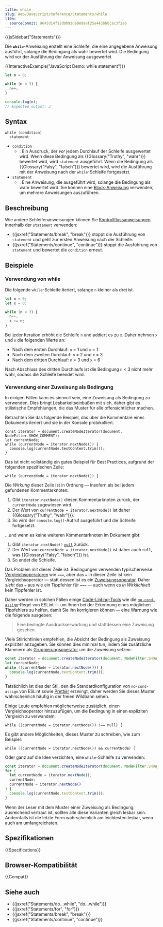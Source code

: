 ```yaml
---
title: while
slug: Web/JavaScript/Reference/Statements/while
l10n:
  sourceCommit: 9645d14f12d9b93da98daaf25a443bb6cac3f2a6
---
```


{{jsSidebar("Statements")}}

Die **`while`**-Anweisung erstellt eine Schleife, die eine angegebene Anweisung ausführt, solange die Bedingung als wahr bewertet wird. Die Bedingung wird vor der Ausführung der Anweisung ausgewertet.

{{InteractiveExample("JavaScript Demo: while statement")}}

```js interactive-example
let n = 0;

while (n < 3) {
  n++;
}

console.log(n);
// Expected output: 3
```

## Syntax

```js-nolint
while (condition)
  statement
```

- `condition`
  - : Ein Ausdruck, der _vor_ jedem Durchlauf der Schleife ausgewertet wird. Wenn diese Bedingung als {{Glossary("Truthy", "wahr")}} bewertet wird, wird `statement` ausgeführt. Wenn die Bedingung als {{Glossary("Falsy", "falsch")}} bewertet wird, wird die Ausführung mit der Anweisung nach der `while`-Schleife fortgesetzt.
- `statement`
  - : Eine Anweisung, die ausgeführt wird, solange die Bedingung als wahr bewertet wird. Sie können eine [Block-Anweisung](/de/docs/Web/JavaScript/Reference/Statements/block) verwenden, um mehrere Anweisungen auszuführen.

## Beschreibung

Wie andere Schleifenanweisungen können Sie [Kontrollflussanweisungen](/de/docs/Web/JavaScript/Reference/Statements#control_flow) innerhalb der `statement` verwenden:

- {{jsxref("Statements/break", "break")}} stoppt die Ausführung von `statement` und geht zur ersten Anweisung nach der Schleife.
- {{jsxref("Statements/continue", "continue")}} stoppt die Ausführung von `statement` und bewertet die `condition` erneut.

## Beispiele

### Verwendung von while

Die folgende `while`-Schleife iteriert, solange `n` kleiner als drei ist.

```js
let n = 0;
let x = 0;

while (n < 3) {
  n++;
  x += n;
}
```

Bei jeder Iteration erhöht die Schleife `n` und addiert es zu `x`.
Daher nehmen `x` und `n` die folgenden Werte an:

- Nach dem ersten Durchlauf: `n` = 1 und `x` = 1
- Nach dem zweiten Durchlauf: `n` = 2 und `x` = 3
- Nach dem dritten Durchlauf: `n` = 3 und `x` = 6

Nach Abschluss des dritten Durchlaufs ist die Bedingung `n` < 3 nicht mehr wahr,
sodass die Schleife beendet wird.

### Verwendung einer Zuweisung als Bedingung

In einigen Fällen kann es sinnvoll sein, eine Zuweisung als Bedingung zu verwenden. Dies bringt Lesbarkeitseinbußen mit sich, daher gibt es stilistische Empfehlungen, die das Muster für alle offensichtlicher machen.

Betrachten Sie das folgende Beispiel, das über die Kommentare eines Dokuments iteriert und sie in der Konsole protokolliert.

```js-nolint example-bad
const iterator = document.createNodeIterator(document, NodeFilter.SHOW_COMMENT);
let currentNode;
while (currentNode = iterator.nextNode()) {
  console.log(currentNode.textContent.trim());
}
```

Das ist nicht vollständig ein gutes Beispiel für Best Practices, aufgrund der folgenden spezifischen Zeile:

```js-nolint example-bad
while (currentNode = iterator.nextNode()) {
```

Die _Wirkung_ dieser Zeile ist in Ordnung — insofern als bei jedem gefundenen Kommentarknoten:

1. Gibt `iterator.nextNode()` diesen Kommentarknoten zurück, der `currentNode` zugewiesen wird.
2. Der Wert von `currentNode = iterator.nextNode()` ist daher {{Glossary("Truthy", "wahr")}}.
3. So wird der `console.log()`-Aufruf ausgeführt und die Schleife fortgesetzt.

…und wenn es keine weiteren Kommentarknoten im Dokument gibt:

1. Gibt `iterator.nextNode()` [`null`](/de/docs/Web/JavaScript/Reference/Operators/null) zurück.
2. Der Wert von `currentNode = iterator.nextNode()` ist daher auch `null`, was {{Glossary("Falsy", "falsch")}} ist.
3. So endet die Schleife.

Das Problem mit dieser Zeile ist: Bedingungen verwenden typischerweise [Vergleichsoperatoren](/de/docs/Web/JavaScript/Guide/Expressions_and_operators#comparison_operators) wie `===`, aber das `=` in dieser Zeile ist kein Vergleichsoperator — statt dessen ist es ein [Zuweisungsoperator](/de/docs/Web/JavaScript/Guide/Expressions_and_operators#assignment_operators). Daher _sieht_ das `=` aus wie ein Tippfehler für `===` — auch wenn es _in Wirklichkeit_ kein Tippfehler ist.

Daher werden in solchen Fällen einige [Code-Linting-Tools](/de/docs/Learn_web_development/Extensions/Client-side_tools/Introducing_complete_toolchain#code_linting_tools) wie die [`no-cond-assign`](https://eslint.org/docs/latest/rules/no-cond-assign)-Regel von ESLint — um Ihnen bei der Erkennung eines möglichen Tippfehlers zu helfen, damit Sie ihn korrigieren können — eine Warnung wie die folgende ausgeben:

> Eine bedingte Ausdruckserwartung und stattdessen eine Zuweisung gesehen.

Viele Stilrichtlinien empfehlen, die Absicht der Bedingung als Zuweisung expliziter anzugeben. Sie können dies minimal tun, indem Sie zusätzliche Klammern als [Gruppierungsoperator](/de/docs/Web/JavaScript/Reference/Operators/Grouping) um die Zuweisung setzen:

```js example-good
const iterator = document.createNodeIterator(document, NodeFilter.SHOW_COMMENT);
let currentNode;
while ((currentNode = iterator.nextNode())) {
  console.log(currentNode.textContent.trim());
}
```

Tatsächlich ist dies der Stil, den die Standardkonfiguration von `no-cond-assign` von ESLint sowie [Prettier](https://prettier.io/) erzwingt, daher werden Sie dieses Muster wahrscheinlich häufig in der freien Wildbahn sehen.

Einige Leute empfehlen möglicherweise zusätzlich, einen Vergleichsoperator hinzuzufügen, um die Bedingung in einen expliziten Vergleich zu verwandeln:

```js-nolint example-good
while ((currentNode = iterator.nextNode()) !== null) {
```

Es gibt andere Möglichkeiten, dieses Muster zu schreiben, wie zum Beispiel:

```js-nolint example-good
while ((currentNode = iterator.nextNode()) && currentNode) {
```

Oder ganz auf die Idee verzichten, eine `while`-Schleife zu verwenden:

```js example-good
const iterator = document.createNodeIterator(document, NodeFilter.SHOW_COMMENT);
for (
  let currentNode = iterator.nextNode();
  currentNode;
  currentNode = iterator.nextNode()
) {
  console.log(currentNode.textContent.trim());
}
```

Wenn der Leser mit dem Muster einer Zuweisung als Bedingung ausreichend vertraut ist, sollten alle diese Varianten gleich lesbar sein. Andernfalls ist die letzte Form wahrscheinlich am leichtesten lesbar, wenn auch am umfangreichsten.

## Spezifikationen

{{Specifications}}

## Browser-Kompatibilität

{{Compat}}

## Siehe auch

- {{jsxref("Statements/do...while", "do...while")}}
- {{jsxref("Statements/for", "for")}}
- {{jsxref("Statements/break", "break")}}
- {{jsxref("Statements/continue", "continue")}}
